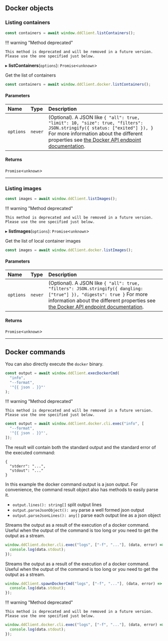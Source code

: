## Docker objects

### Listing containers

```typescript
const containers = await window.ddClient.listContainers();
```

!!! warning "Method deprecated"

    This method is deprecated and will be removed in a future version. Please use the one specified just below.

▸ **listContainers**(`options`): `Promise`<`unknown`\>

Get the list of containers

```typescript
const containers = await window.ddClient.docker.listContainers();
```

#### Parameters

| Name      | Type    | Description                                                                                                                                                                                                                                                                                  |
| :-------- | :------ | :------------------------------------------------------------------------------------------------------------------------------------------------------------------------------------------------------------------------------------------------------------------------------------------- |
| `options` | `never` | (Optional). A JSON like `{ "all": true, "limit": 10, "size": true, "filters": JSON.stringify({ status: ["exited"] }), }` For more information about the different properties see [the Docker API endpoint documentation](https://docs.docker.com/engine/api/v1.37/#operation/ContainerList). |

#### Returns

`Promise`<`unknown`\>

---

### Listing images

```typescript
const images = await window.ddClient.listImages();
```

!!! warning "Method deprecated"

    This method is deprecated and will be removed in a future version. Please use the one specified just below.

▸ **listImages**(`options`): `Promise`<`unknown`\>

Get the list of local container images

```typescript
const images = await window.ddClient.docker.listImages();
```

#### Parameters

| Name      | Type    | Description                                                                                                                                                                                                                                                         |
| :-------- | :------ | :------------------------------------------------------------------------------------------------------------------------------------------------------------------------------------------------------------------------------------------------------------------ |
| `options` | `never` | (Optional). A JSON like `{ "all": true, "filters": JSON.stringify({ dangling: ["true"] }), "digests": true }` For more information about the different properties see [the Docker API endpoint documentation](https://docs.docker.com/engine/api/v1.37/#tag/Image). |

#### Returns

`Promise`<`unknown`\>

---

## Docker commands

You can also directly execute the `docker` binary.

```typescript
const output = await window.ddClient.execDockerCmd(
  "info",
  "--format",
  '"{{ json . }}"'
);
```

!!! warning "Method deprecated"

    This method is deprecated and will be removed in a future version. Please use the one specified just below.

```typescript
const output = await window.ddClient.docker.cli.exec("info", [
  "--format",
  '"{{ json . }}"',
]);
```

The result will contain both the standard output and the standard error of the executed command:

```
{
  "stderr": "...",
  "stdout": "..."
}
```

In this example the docker command output is a json output.
For convenience, the command result object also has methods to easily parse it.

- `output.lines(): string[]` split output lines
- `output.parseJsonObject(): any` parse a well formed json output
- `output.parseJsonLines(): any[]` parse each output line as a json object

Streams the output as a result of the execution of a docker command.
Useful when the output of the command is too long or you need to get the output as a stream.

```typescript
window.ddClient.docker.cli.exec("logs", ["-f", "..."], (data, error) => {
  console.log(data.stdout);
});
```

Streams the output as a result of the execution of a docker command.
Useful when the output of the command is too long or you need to get the output as a stream.

```typescript
window.ddClient.spawnDockerCmd("logs", ["-f", "..."], (data, error) => {
  console.log(data.stdout);
});
```

!!! warning "Method deprecated"

    This method is deprecated and will be removed in a future version. Please use the one specified just below.

```typescript
window.ddClient.docker.cli.exec("logs", ["-f", "..."], (data, error) => {
  console.log(data.stdout);
});
```
